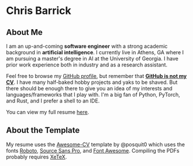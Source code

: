 Chris Barrick
==================================================

## About Me

I am an up-and-coming __software engineer__ with a strong academic background in __artificial intelligence__. I currently live in Athens, GA where I am pursuing a master's degree in AI at the University of Georgia. I have prior work experience both in industry and as a research assistant.

Feel free to browse my [GitHub profile](https://github.com/cbarrick), but remember that [__GitHub is not my CV__](https://blog.jcoglan.com/2013/11/15/why-github-is-not-your-cv/). I have many half-baked hobby projects and yaks to be shaved. But there should be enough there to give you an idea of my interests and languages/frameworks that I play with. I'm a big fan of Python, PyTorch, and Rust, and I prefer a shell to an IDE.

You can view my full resume [here](https://github.com/cbarrick/CV/raw/master/resume.pdf).


## About the Template

My resume uses the [Awesome-CV](https://github.com/posquit0/Awesome-CV) template by @posquit0 which uses the fonts [Roboto](https://github.com/google/roboto), [Source Sans Pro](https://github.com/adobe-fonts/source-sans-pro), and [Font Awesome](https://github.com/FortAwesome/Font-Awesome). Compiling the PDFs probably requires [XeTeX](http://xetex.sourceforge.net/).
